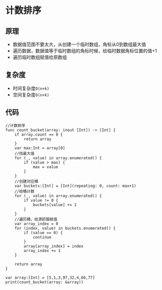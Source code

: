# 计数排序
## 原理
* 数据值范围不要太大，从创建一个临时数组，角标从0到数组最大值
* 遍历数据，数据值等于临时数组的角标时候，给临时数据角标位置的值+1
* 遍历临时数组赋值给原数组

## 复杂度
* 时间复杂度`O(n+k)`
* 空间复杂度`O(n+k)`

## 代码
```
//计数排序
func count_bucket(array: inout [Int]) -> [Int] {
    if array.count == 0 {
        return array
    }
    var max:Int = array[0]
    //找最大值
    for (_, value) in array.enumerated() {
        if (value > max) {
            max = value
        }
    }
    //创建对应桶
    var buckets:[Int] = [Int](repeating: 0, count: max+1)
    //给桶计数
    for (_, value) in array.enumerated() {
        if value != 0 {
            buckets[value] += 1
        }
    }
    //遍历桶，给源舒服赋值
    var array_index = 0
    for (index, value) in buckets.enumerated() {
        if (value == 0) {
            continue
        }
        array[array_index] = index
        array_index += 1
    }
    
    return array
}

var array:[Int] = [5,1,3,97,32,4,66,77]
print(count_bucket(array: &array))
```
